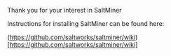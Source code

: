 Thank you for your interest in SaltMiner

Instructions for installing SaltMiner can be found here:

(https://github.com/saltworks/saltminer/wiki)[https://github.com/saltworks/saltminer/wiki]


